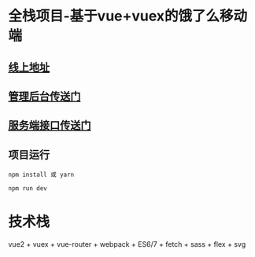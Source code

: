 # 全栈项目-基于vue+vuex的饿了么移动端

## [线上地址](http://47.110.44.176/app)

## [管理后台传送门](https://github.com/majun00/elm-admin)

## [服务端接口传送门](https://github.com/majun00/egg-api)

## 项目运行

```
npm install 或 yarn

npm run dev

```

# 技术栈

vue2 + vuex + vue-router + webpack + ES6/7 + fetch + sass + flex + svg